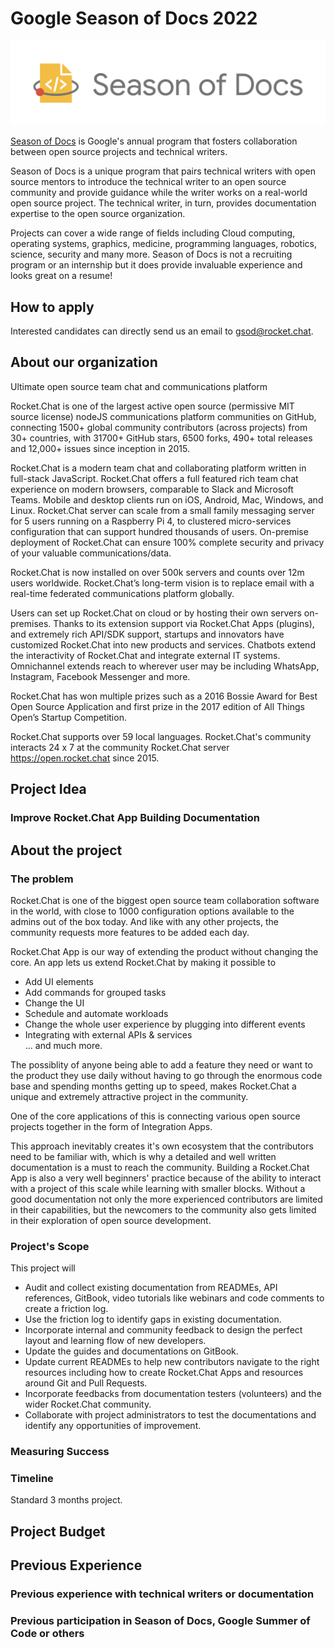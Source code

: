 # Google Season of Docs 2022

[![Google Season of Docs 2019](https://github.com/Sing-Li/bbug/raw/master/images/gsodlogo.png)](https://developers.google.com/season-of-docs/)

[Season of Docs](https://g.co/seasonofdocs) is Google's annual program that fosters collaboration between open source projects and technical writers.&#x20;

Season of Docs is a unique program that pairs technical writers with open source mentors to introduce the technical writer to an open source community and provide guidance while the writer works on a real-world open source project. The technical writer, in turn, provides documentation expertise to the open source organization.

Projects can cover a wide range of fields including Cloud computing, operating systems, graphics, medicine, programming languages, robotics, science, security and many more. Season of Docs is not a recruiting program or an internship but it does provide invaluable experience and looks great on a resume!

## How to apply

Interested candidates can directly send us an email to [gsod@rocket.chat](mailto:gsod@rocket.chat).&#x20;

## About our organization

Ultimate open source team chat and communications platform

Rocket.Chat is one of the largest active open source (permissive MIT source license) nodeJS communications platform communities on GitHub, connecting 1500+ global community contributors (across projects) from 30+ countries, with 31700+ GitHub stars, 6500 forks, 490+ total releases and 12,000+ issues since inception in 2015.

Rocket.Chat is a modern team chat and collaborating platform written in full-stack JavaScript. Rocket.Chat offers a full featured rich team chat experience on modern browsers, comparable to Slack and Microsoft Teams. Mobile and desktop clients run on iOS, Android, Mac, Windows, and Linux. Rocket.Chat server can scale from a small family messaging server for 5 users running on a Raspberry Pi 4, to clustered micro-services configuration that can support hundred thousands of users. On-premise deployment of Rocket.Chat can ensure 100% complete security and privacy of your valuable communications/data.

Rocket.Chat is now installed on over 500k servers and counts over 12m users worldwide. Rocket.Chat’s long-term vision is to replace email with a real-time federated communications platform globally.

Users can set up Rocket.Chat on cloud or by hosting their own servers on-premises. Thanks to its extension support via Rocket.Chat Apps (plugins), and extremely rich API/SDK support, startups and innovators have customized Rocket.Chat into new products and services. Chatbots extend the interactivity of Rocket.Chat and integrate external IT systems. Omnichannel extends reach to wherever user may be including WhatsApp, Instagram, Facebook Messenger and more.

Rocket.Chat has won multiple prizes such as a 2016 Bossie Award for Best Open Source Application and first prize in the 2017 edition of All Things Open’s Startup Competition.

Rocket.Chat supports over 59 local languages. Rocket.Chat's community interacts 24 x 7 at the community Rocket.Chat server https://open.rocket.chat since 2015.

## Project Idea

### Improve Rocket.Chat App Building Documentation

## About the project

### The problem

Rocket.Chat is one of the biggest open source team collaboration software in the world, with close to 1000 configuration options available to the admins out of the box today. And like with any other projects, the community requests more features to be added each day.&#x20;

Rocket.Chat App is our way of extending the product without changing the core. An app lets us extend Rocket.Chat by making it possible to&#x20;

* Add UI elements
* Add commands for grouped tasks
* Change the UI
* Schedule and automate workloads
* Change the whole user experience by plugging into different events
* Integrating with external APIs & services \
  &#x20;    ... and much more.&#x20;

The possiblity of anyone being able to add a feature they need or want to the product they use daily without having to go through the enormous code base and spending months getting up to speed, makes Rocket.Chat a unique and extremely attractive project in the community.

One of the core applications of this is connecting various open source projects together in the form of Integration Apps.&#x20;

This approach inevitably creates it's own ecosystem that the contributors need to be familiar with, which is why a detailed and well written documentation is a must to reach the community. Building a Rocket.Chat App is also a very well beginners' practice because of the ability to interact with a project of this scale while learning with smaller blocks. Without a good documentation not only the more experienced contributors are limited in their capabilities, but the newcomers to the community also gets limited in their exploration of open source development.

### Project's Scope

This project will

* Audit and collect existing documentation from READMEs, API references, GitBook, video tutorials like webinars and code comments to create a friction log.
* Use the friction log to identify gaps in existing documentation.
* Incorporate internal and community feedback to design the perfect layout and learning flow of new developers.&#x20;
* Update the guides and documentations on GitBook.
* Update current READMEs to help new contributors navigate to the right resources including how to create Rocket.Chat Apps and resources around Git and Pull Requests.
* Incorporate feedbacks from documentation testers (volunteers) and the wider Rocket.Chat community.
* Collaborate with project administrators to test the documentations and identify any opportunities of improvement.

### Measuring Success

### Timeline

Standard 3 months project.

## Project Budget

## Previous Experience

### Previous experience with technical writers or documentation

### Previous participation in Season of Docs, Google Summer of Code or others
